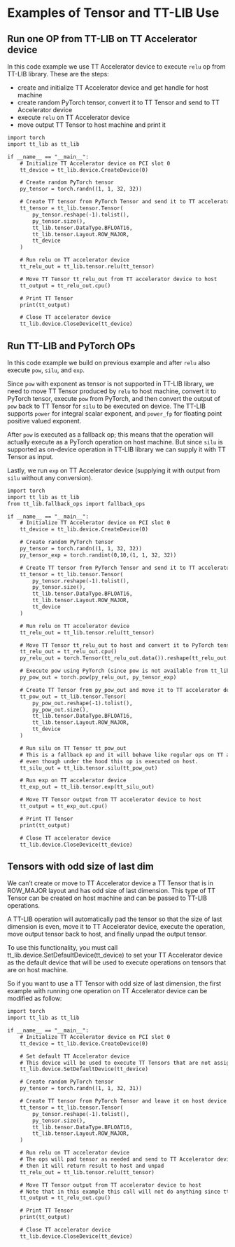<a id="example"></a>

# Examples of Tensor and TT-LIB Use

## Run one OP from TT-LIB on TT Accelerator device

In this code example we use TT Accelerator device to execute `relu` op from TT-LIB library.
These are the steps:

* create and initialize TT Accelerator device and get handle for host machine
* create random PyTorch tensor, convert it to TT Tensor and send to TT Accelerator device
* execute `relu` on TT Accelerator device
* move output TT Tensor to host machine and print it

```default
import torch
import tt_lib as tt_lib

if __name__ == "__main__":
    # Initialize TT Accelerator device on PCI slot 0
    tt_device = tt_lib.device.CreateDevice(0)

    # Create random PyTorch tensor
    py_tensor = torch.randn((1, 1, 32, 32))

    # Create TT tensor from PyTorch Tensor and send it to TT accelerator device
    tt_tensor = tt_lib.tensor.Tensor(
        py_tensor.reshape(-1).tolist(),
        py_tensor.size(),
        tt_lib.tensor.DataType.BFLOAT16,
        tt_lib.tensor.Layout.ROW_MAJOR,
        tt_device
    )

    # Run relu on TT accelerator device
    tt_relu_out = tt_lib.tensor.relu(tt_tensor)

    # Move TT Tensor tt_relu_out from TT accelerator device to host
    tt_output = tt_relu_out.cpu()

    # Print TT Tensor
    print(tt_output)

    # Close TT accelerator device
    tt_lib.device.CloseDevice(tt_device)
```

## Run TT-LIB and PyTorch OPs

In this code example we build on previous example and after `relu` also execute `pow`, `silu`, and `exp`.

Since `pow` with exponent as tensor is not supported in TT-LIB library, we need to move TT Tensor produced by `relu` to host machine,
convert it to PyTorch tensor, execute `pow` from PyTorch, and then convert the output of `pow` back to TT Tensor for `silu` to be executed on device. The TT-LIB supports `power` for integral scalar exponent, and `power_fp` for floating point positive valued exponent.

After `pow` is executed as a fallback op; this means that the operation will actually execute as a PyTorch operation
on host machine. But since `silu` is supported as on-device operation in TT-LIB library we can
supply it with TT Tensor as input.

Lastly, we run `exp` on TT Accelerator device (supplying it with output from `silu` without any conversion).

```default
import torch
import tt_lib as tt_lib
from tt_lib.fallback_ops import fallback_ops

if __name__ == "__main__":
    # Initialize TT Accelerator device on PCI slot 0
    tt_device = tt_lib.device.CreateDevice(0)

    # Create random PyTorch tensor
    py_tensor = torch.randn((1, 1, 32, 32))
    py_tensor_exp = torch.randint(0,10,(1, 1, 32, 32))

    # Create TT tensor from PyTorch Tensor and send it to TT accelerator device
    tt_tensor = tt_lib.tensor.Tensor(
        py_tensor.reshape(-1).tolist(),
        py_tensor.size(),
        tt_lib.tensor.DataType.BFLOAT16,
        tt_lib.tensor.Layout.ROW_MAJOR,
        tt_device
    )

    # Run relu on TT accelerator device
    tt_relu_out = tt_lib.tensor.relu(tt_tensor)

    # Move TT Tensor tt_relu_out to host and convert it to PyTorch tensor py_relu_out
    tt_relu_out = tt_relu_out.cpu()
    py_relu_out = torch.Tensor(tt_relu_out.data()).reshape(tt_relu_out.get_legacy_shape())

    # Execute pow using PyTorch (since pow is not available from tt_lib)
    py_pow_out = torch.pow(py_relu_out, py_tensor_exp)

    # Create TT Tensor from py_pow_out and move it to TT accelerator device
    tt_pow_out = tt_lib.tensor.Tensor(
        py_pow_out.reshape(-1).tolist(),
        py_pow_out.size(),
        tt_lib.tensor.DataType.BFLOAT16,
        tt_lib.tensor.Layout.ROW_MAJOR,
        tt_device
    )

    # Run silu on TT Tensor tt_pow_out
    # This is a fallback op and it will behave like regular ops on TT accelerator device,
    # even though under the hood this op is executed on host.
    tt_silu_out = tt_lib.tensor.silu(tt_pow_out)

    # Run exp on TT accelerator device
    tt_exp_out = tt_lib.tensor.exp(tt_silu_out)

    # Move TT Tensor output from TT accelerator device to host
    tt_output = tt_exp_out.cpu()

    # Print TT Tensor
    print(tt_output)

    # Close TT accelerator device
    tt_lib.device.CloseDevice(tt_device)
```

## Tensors with odd size of last dim

We can’t create or move to TT Accelerator device a TT Tensor that is in ROW_MAJOR layout and has odd size of last dimension.
This type of TT Tensor can be created on host machine and can be passed to TT-LIB operations.

A TT-LIB operation will automatically pad the tensor so that the size of last dimension is even, move it to TT Accelerator device,
execute the operation, move output tensor back to host, and finally unpad the output tensor.

To use this functionality, you must call tt_lib.device.SetDefaultDevice(tt_device) to set your TT Accelerator device
as the default device that will be used to execute operations on tensors that are on host machine.

So if you want to use a TT Tensor with odd size of last dimension,
the first example with running one operation on TT Accelerator device
can be modified as follow:

```default
import torch
import tt_lib as tt_lib

if __name__ == "__main__":
    # Initialize TT Accelerator device on PCI slot 0
    tt_device = tt_lib.device.CreateDevice(0)

    # Set default TT Accelerator device
    # This device will be used to execute TT Tensors that are not assigned to a device
    tt_lib.device.SetDefaultDevice(tt_device)

    # Create random PyTorch tensor
    py_tensor = torch.randn((1, 1, 32, 31))

    # Create TT tensor from PyTorch Tensor and leave it on host device
    tt_tensor = tt_lib.tensor.Tensor(
        py_tensor.reshape(-1).tolist(),
        py_tensor.size(),
        tt_lib.tensor.DataType.BFLOAT16,
        tt_lib.tensor.Layout.ROW_MAJOR,
    )

    # Run relu on TT accelerator device
    # The ops will pad tensor as needed and send to TT Accelerator device for execution,
    # then it will return result to host and unpad
    tt_relu_out = tt_lib.tensor.relu(tt_tensor)

    # Move TT Tensor output from TT accelerator device to host
    # Note that in this example this call will not do anything since tt_relu_out is already on host machine
    tt_output = tt_relu_out.cpu()

    # Print TT Tensor
    print(tt_output)

    # Close TT accelerator device
    tt_lib.device.CloseDevice(tt_device)
```
